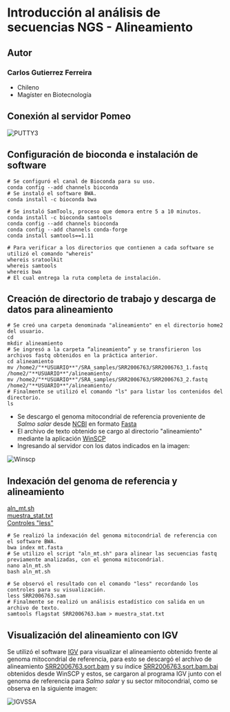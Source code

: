 # Introducción al análisis de secuencias NGS - Alineamiento

## **Autor**
### Carlos Gutierrez Ferreira  
- Chileno
- Magíster en Biotecnología

## Conexión al servidor Pomeo  

![PUTTY3](https://user-images.githubusercontent.com/80927233/119919416-67792b00-bf38-11eb-8e85-ffe2a8c69777.jpg)

## Configuración de bioconda e instalación de software  

```
# Se configuró el canal de Bioconda para su uso.
conda config --add channels bioconda 
# Se instaló el software BWA.
conda install -c bioconda bwa

# Se instaló SamTools, proceso que demora entre 5 a 10 minutos.
conda install -c bioconda samtools
conda config --add channels bioconda 
conda config --add channels conda-forge 
conda install samtools==1.11

# Para verificar a los directorios que contienen a cada software se utilizó el comando "whereis"
whereis sratoolkit 
whereis samtools
whereis bwa 
# El cual entrega la ruta completa de instalación.
```

## Creación de directorio de trabajo y descarga de datos para alineamiento  

```
# Se creó una carpeta denominada "alineamiento" en el directorio home2 del usuario.
cd
mkdir alineamiento
# Se ingresó a la carpeta “alineamiento” y se transfirieron los archivos fastq obtenidos en la práctica anterior.
cd alineamiento
mv /home2/"**USUARIO**"/SRA_samples/SRR2006763/SRR2006763_1.fastq /home2/"**USUARIO**"/alineamiento/
mv /home2/"**USUARIO**"/SRA_samples/SRR2006763/SRR2006763_2.fastq /home2/"**USUARIO**"/alineamiento/
# Finalmente se utilizó el comando "ls" para listar los contenidos del directorio.
ls
```

- Se descargo el genoma mitocondrial de referencia proveniente de *Salmo salar* desde [NCBI](https://www.ncbi.nlm.nih.gov/genome/?term=salmo+salar) en formato [Fasta](https://github.com/GenomicsEducation/CarlosGutierrez/blob/main/Analisis-secuencias-NGS/Fasta/mt.fasta)
- El archivo de texto obtenido se cargo al directorio "alineamiento" mediante la aplicación [WinSCP](https://winscp.net/eng/download.php)
- Ingresando al servidor con los datos indicados en la imagen:

![Winscp](https://user-images.githubusercontent.com/80927233/123209976-5ff16700-d48f-11eb-9183-9e165dc07b4f.png)

## Indexación del genoma de referencia y alineamiento  
[aln_mt.sh](https://github.com/GenomicsEducation/CarlosGutierrez/blob/main/Analisis-secuencias-NGS/SCRIPT/aln_mt.sh)  
[muestra_stat.txt](https://github.com/GenomicsEducation/CarlosGutierrez/blob/main/Analisis-secuencias-NGS/Fasta/muestra_stat.txt)  
[Controles "less"](https://www.thegeekstuff.com/2010/02/unix-less-command-10-tips-for-effective-navigation)  

```
# Se realizó la indexación del genoma mitocondrial de referencia con el software BWA.
bwa index mt.fasta
# Se utilizo el script "aln_mt.sh" para alinear las secuencias fastq previamente analizadas, con el genoma mitocondrial.
nano aln_mt.sh
bash aln_mt.sh

# Se observó el resultado con el comando "less" recordando los controles para su visualización.
less SRR2006763.sam
# Finalmente se realizó un análisis estadístico con salida en un archivo de texto.
samtools flagstat SRR2006763.bam > muestra_stat.txt
```

## Visualización del alineamiento con IGV

Se utilizó el software [IGV](https://software.broadinstitute.org/software/igv/download) para visualizar el alineamiento obtenido frente al genoma mitocondrial de referencia, para esto se descargó el archivo de alineamiento [SRR2006763.sort.bam](https://github.com/GenomicsEducation/CarlosGutierrez/blob/main/Analisis-secuencias-NGS/Fasta/SRR2006763.sort.bam) y su índice [SRR2006763.sort.bam.bai]( https://github.com/GenomicsEducation/CarlosGutierrez/blob/main/Analisis-secuencias-NGS/Fasta/SRR2006763.sort.bam.bai) obtenidos desde WinSCP y estos, se cargaron al programa IGV junto con el genoma de referencia para *Salmo salar* y su sector mitocondrial, como se observa en la siguiente imagen:

![IGVSSA](https://user-images.githubusercontent.com/80927233/123213217-bd87b280-d493-11eb-97a6-979fdd57f756.png)

